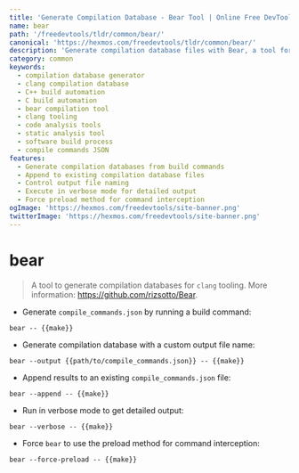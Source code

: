```yaml
---
title: 'Generate Compilation Database - Bear Tool | Online Free DevTools by Hexmos'
name: bear
path: '/freedevtools/tldr/common/bear/'
canonical: 'https://hexmos.com/freedevtools/tldr/common/bear/'
description: 'Generate compilation database files with Bear, a tool for clang tooling integration. Simplify development workflows with comprehensive build information. Free online tool, no registration required.'
category: common
keywords:
  - compilation database generator
  - clang compilation database
  - C++ build automation
  - C build automation
  - bear compilation tool
  - clang tooling
  - code analysis tools
  - static analysis tool
  - software build process
  - compile commands JSON
features:
  - Generate compilation databases from build commands
  - Append to existing compilation database files
  - Control output file naming
  - Execute in verbose mode for detailed output
  - Force preload method for command interception
ogImage: 'https://hexmos.com/freedevtools/site-banner.png'
twitterImage: 'https://hexmos.com/freedevtools/site-banner.png'
---
```


# bear

> A tool to generate compilation databases for `clang` tooling.
> More information: <https://github.com/rizsotto/Bear>.

- Generate `compile_commands.json` by running a build command:

`bear -- {{make}}`

- Generate compilation database with a custom output file name:

`bear --output {{path/to/compile_commands.json}} -- {{make}}`

- Append results to an existing `compile_commands.json` file:

`bear --append -- {{make}}`

- Run in verbose mode to get detailed output:

`bear --verbose -- {{make}}`

- Force `bear` to use the preload method for command interception:

`bear --force-preload -- {{make}}`
